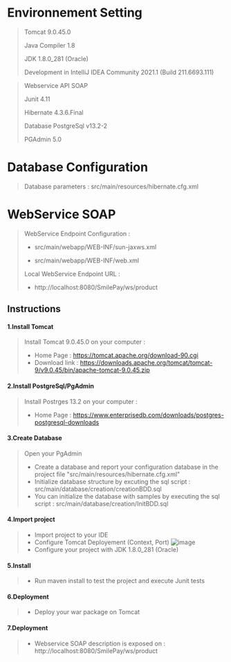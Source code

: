 
# Environnement Setting
> Tomcat 9.0.45.0
> 
> Java Compiler 1.8
> 
> JDK 1.8.0_281 (Oracle)
> 
> Development in IntelliJ IDEA Community 2021.1 (Build 211.6693.111)
> 

> Webservice API SOAP
> 
> Junit 4.11
> 
> Hibernate 4.3.6.Final
> 
> Database PostgreSql v13.2-2
> 
> PGAdmin 5.0

# Database Configuration
> Database parameters : src/main/resources/hibernate.cfg.xml

# WebService SOAP
> WebService Endpoint Configuration : 
> 
> - src/main/webapp/WEB-INF/sun-jaxws.xml
> 
> - src/main/webapp/WEB-INF/web.xml
> 
> Local WebService Endpoint URL  : 
> 
> - http://localhost:8080/SmilePay/ws/product

## Instructions

#### 1.Install Tomcat
> Install Tomcat 9.0.45.0 on your computer :
> 
> - Home Page : https://tomcat.apache.org/download-90.cgi
> - Download link : https://downloads.apache.org/tomcat/tomcat-9/v9.0.45/bin/apache-tomcat-9.0.45.zip

#### 2.Install PostgreSql/PgAdmin
> Install Postrges 13.2 on your computer :
> - Home Page : https://www.enterprisedb.com/downloads/postgres-postgresql-downloads

#### 3.Create Database
> Open your PgAdmin
> - Create a database and report your configuration database in the project file "src/main/resources/hibernate.cfg.xml" 
> - Initialize database structure by excuting the sql script : src/main/database/creation/creationBDD.sql
> - You can initialize the database with samples by executing the sql script : src/main/database/creation/InitBDD.sql

#### 4.Import project
> - Import project to your IDE 
> - Configure Tomcat Deployement (Context, Port)
![image](https://user-images.githubusercontent.com/41443590/115268189-4c95e880-a13a-11eb-97fd-4f4f845b089a.png)
> - Configure your project with JDK 1.8.0_281 (Oracle)

#### 5.Install
> - Run maven install to test the project and execute Junit tests

#### 6.Deployment
> - Deploy your war package on Tomcat
> 
#### 7.Deployment
> - Webservice SOAP description is exposed on : http://localhost:8080/SmilePay/ws/product
